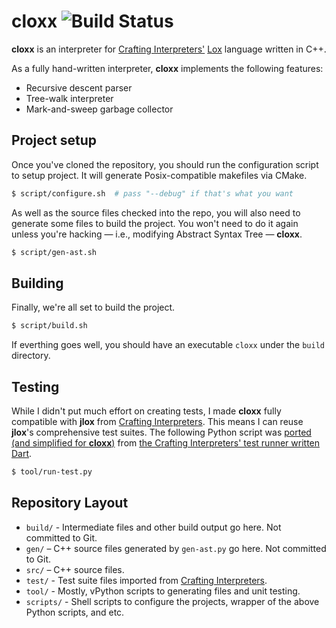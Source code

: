 # cloxx ![Build Status](https://app.travis-ci.com/chanryu/cloxx.svg?branch=master)

__cloxx__ is an interpreter for [Crafting Interpreters'](http://www.craftinginterpreters.com/) [Lox](http://www.craftinginterpreters.com/the-lox-language.html) language written in C++.

As a fully hand-written interpreter, __cloxx__ implements the following features:

- Recursive descent parser
- Tree-walk interpreter
- Mark-and-sweep garbage collector

## Project setup

Once you've cloned the repository, you should run the configuration script to setup project. It will generate Posix-compatible makefiles via CMake.

```bash
$ script/configure.sh  # pass "--debug" if that's what you want
```

As well as the source files checked into the repo, you will also need to generate some files to build the project. You won't need to do it again unless you're hacking — i.e., modifying Abstract Syntax Tree — __cloxx__.

```bash
$ script/gen-ast.sh
```

## Building
Finally, we're all set to build the project.

```bash
$ script/build.sh
```

If everthing goes well, you should have an executable `cloxx` under the `build` directory.

## Testing

While I didn't put much effort on creating tests, I made __cloxx__ fully compatible with __jlox__ from [Crafting Interpreters](https://github.com/munificent/craftinginterpreters). This means I can reuse __jlox__'s comprehensive test suites. The following Python script was [ported (and simplified for __cloxx__)](https://github.com/chanryu/cloxx/pull/2) from [the Crafting Interpreters' test runner written Dart](https://github.com/munificent/craftinginterpreters/blob/master/tool/bin/test.dart).

```bash
$ tool/run-test.py
```

## Repository Layout

- `build/` - Intermediate files and other build output go here. Not committed to Git.
- `gen/` – C++ source files generated by `gen-ast.py` go here. Not committed to Git.
- `src/` – C++ source files.
- `test/` - Test suite files imported from [Crafting Interpreters](https://github.com/munificent/craftinginterpreters).
- `tool/` - Mostly, vPython scripts to generating files and unit testing.
- `scripts/` - Shell scripts to configure the projects, wrapper of the above Python scripts, and etc.